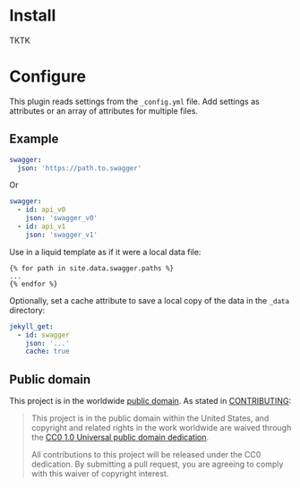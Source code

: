 # Install

TKTK

# Configure

This plugin reads settings from the `_config.yml` file. Add settings as attributes or an array of attributes for multiple files.

## Example

```yml
swagger:
  json: 'https://path.to.swagger'
```

Or

```yml
swagger:
  - id: api_v0
    json: 'swagger_v0'
  - id: api_v1
    json: 'swagger_v1'
```

Use in a liquid template as if it were a local data file:

```liquid
{% for path in site.data.swagger.paths %}
...
{% endfor %}
```

Optionally, set a cache attribute to save a local copy of the data in the `_data` directory:

```yml
jekyll_get:
  - id: swagger
    json: '...'
    cache: true
```

## Public domain

This project is in the worldwide [public domain](LICENSE.md). As stated in [CONTRIBUTING](CONTRIBUTING.md):

> This project is in the public domain within the United States, and copyright and related rights in the work worldwide are waived through the [CC0 1.0 Universal public domain dedication](https://creativecommons.org/publicdomain/zero/1.0/).
>
> All contributions to this project will be released under the CC0 dedication. By submitting a pull request, you are agreeing to comply with this waiver of copyright interest.
